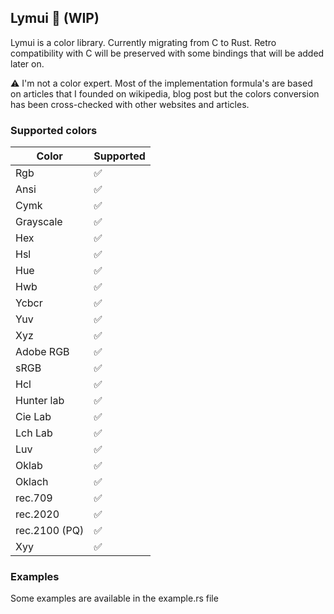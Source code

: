 ## Lymui 🌈 (WIP)
 
Lymui is a color library. Currently migrating from C to Rust. Retro compatibility with C will be preserved with some bindings that will be added later on. 

⚠️ I'm not a color expert. Most of the implementation formula's are based on articles that I founded on wikipedia, blog post but the colors conversion has been cross-checked with other websites and articles.

### Supported colors

| Color         | Supported |
|---------------|-----------|
| Rgb           |   ✅      |
| Ansi          |   ✅      |
| Cymk          |   ✅      |
| Grayscale     |   ✅      |
| Hex           |   ✅      |
| Hsl           |   ✅      |
| Hue           |   ✅      |
| Hwb           |   ✅      |
| Ycbcr         |   ✅      |
| Yuv           |   ✅      |
| Xyz           |   ✅      |
| Adobe RGB     |   ✅      |
| sRGB          |   ✅      |
| Hcl           |   ✅      |
| Hunter lab    |   ✅      |
| Cie Lab       |   ✅      |
| Lch Lab       |   ✅      |
| Luv           |   ✅      |
| Oklab         |   ✅      |
| Oklach        |   ✅      |
| rec.709       |   ✅      |
| rec.2020      |   ✅      |
| rec.2100 (PQ) |   ✅      |
| Xyy           |   ✅      |

### Examples

Some examples are available in the example.rs file
